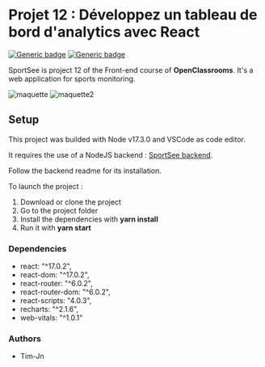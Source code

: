 # Projet 12 : Développez un tableau de bord d'analytics avec React

[![Generic badge](https://img.shields.io/badge/Made%20with-React-red)](https://fr.reactjs.org/) [![Generic badge](https://img.shields.io/badge/Made%20with-Recharts-red)](https://recharts.org/en-US/)

SportSee is project 12 of the Front-end course of **OpenClassrooms**. It's a web application for sports monitoring.

![maquette](https://user-images.githubusercontent.com/82055836/149948772-18b1c323-ccf9-406b-bb9e-44639b104b4b.png)
![maquette2](https://user-images.githubusercontent.com/82055836/149948802-83405309-04fd-4ff3-bae8-fc69c0304126.png)

## Setup

This project was builded with Node v17.3.0 and VSCode as code editor.

It requires the use of a NodeJS backend : [SportSee backend](https://github.com/Tim-jn/P12_Backend).

Follow the backend readme for its installation.

To launch the project :

1. Download or clone the project
2. Go to the project folder
3. Install the dependencies with **yarn install**
4. Run it with **yarn start**

### Dependencies

- react: "^17.0.2",
- react-dom: "^17.0.2",
- react-router: "^6.0.2",
- react-router-dom: "^6.0.2",
- react-scripts: "4.0.3",
- recharts: "^2.1.6",
- web-vitals: "^1.0.1"

### Authors

- Tim-Jn
